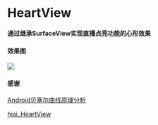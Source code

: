 # HeartView

**通过继承SurfaceView实现直播点亮功能的心形效果**

#### 效果图
![](https://github.com/zyyoona7/HeartView/blob/master/images/heart_view.gif)

#### 感谢
[Android贝塞尔曲线原理分析](http://www.qingpingshan.com/rjbc/az/273144.html)

[hiai_HeartView](https://github.com/hiai/hiai_HeartView)
